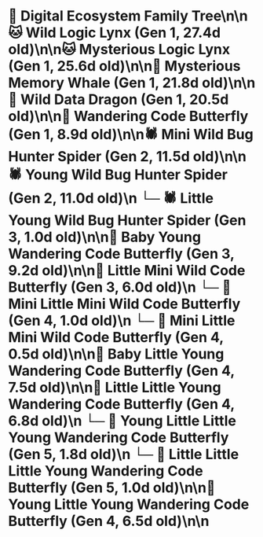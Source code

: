 # 🌳 Digital Ecosystem Family Tree\n\n🐱 Wild Logic Lynx (Gen 1, 27.4d old)\n\n🐱 Mysterious Logic Lynx (Gen 1, 25.6d old)\n\n🐋 Mysterious Memory Whale (Gen 1, 21.8d old)\n\n🐉 Wild Data Dragon (Gen 1, 20.5d old)\n\n🦋 Wandering Code Butterfly (Gen 1, 8.9d old)\n\n🕷️ Mini Wild Bug Hunter Spider (Gen 2, 11.5d old)\n\n🕷️ Young Wild Bug Hunter Spider (Gen 2, 11.0d old)\n  └─ 🕷️ Little Young Wild Bug Hunter Spider (Gen 3, 1.0d old)\n\n🦋 Baby Young Wandering Code Butterfly (Gen 3, 9.2d old)\n\n🦋 Little Mini Wild Code Butterfly (Gen 3, 6.0d old)\n  └─ 🦋 Mini Little Mini Wild Code Butterfly (Gen 4, 1.0d old)\n  └─ 🦋 Mini Little Mini Wild Code Butterfly (Gen 4, 0.5d old)\n\n🦋 Baby Little Young Wandering Code Butterfly (Gen 4, 7.5d old)\n\n🦋 Little Little Young Wandering Code Butterfly (Gen 4, 6.8d old)\n  └─ 🦋 Young Little Little Young Wandering Code Butterfly (Gen 5, 1.8d old)\n  └─ 🦋 Little Little Little Young Wandering Code Butterfly (Gen 5, 1.0d old)\n\n🦋 Young Little Young Wandering Code Butterfly (Gen 4, 6.5d old)\n\n
